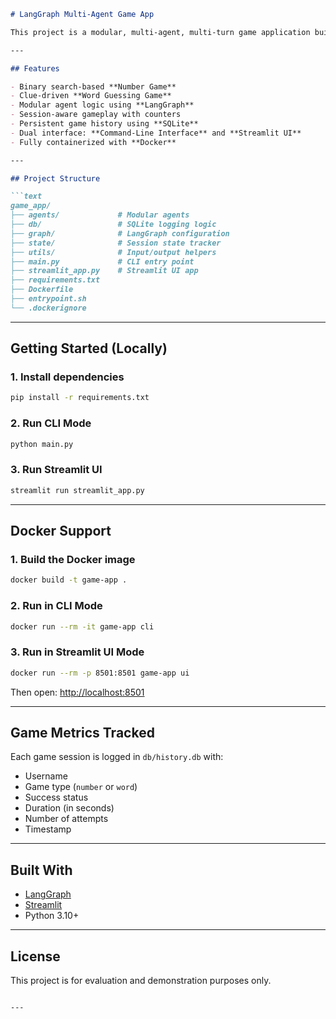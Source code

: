 
````markdown
# LangGraph Multi-Agent Game App

This project is a modular, multi-agent, multi-turn game application built using [LangGraph](https://github.com/langchain-ai/langgraph). It supports both CLI and Streamlit-based UI, uses SQLite for persistent game history, and demonstrates best practices in agent orchestration, session state management, and metrics logging.

---

## Features

- Binary search-based **Number Game**
- Clue-driven **Word Guessing Game**
- Modular agent logic using **LangGraph**
- Session-aware gameplay with counters
- Persistent game history using **SQLite**
- Dual interface: **Command-Line Interface** and **Streamlit UI**
- Fully containerized with **Docker**

---

## Project Structure

```text
game_app/
├── agents/             # Modular agents
├── db/                 # SQLite logging logic
├── graph/              # LangGraph configuration
├── state/              # Session state tracker
├── utils/              # Input/output helpers
├── main.py             # CLI entry point
├── streamlit_app.py    # Streamlit UI app
├── requirements.txt
├── Dockerfile
├── entrypoint.sh
└── .dockerignore
````

---

## Getting Started (Locally)

### 1. Install dependencies

```bash
pip install -r requirements.txt
```

### 2. Run CLI Mode

```bash
python main.py
```

### 3. Run Streamlit UI

```bash
streamlit run streamlit_app.py
```

---

## Docker Support

### 1. Build the Docker image

```bash
docker build -t game-app .
```

### 2. Run in CLI Mode

```bash
docker run --rm -it game-app cli
```

### 3. Run in Streamlit UI Mode

```bash
docker run --rm -p 8501:8501 game-app ui
```

Then open: [http://localhost:8501](http://localhost:8501)

---

## Game Metrics Tracked

Each game session is logged in `db/history.db` with:

* Username
* Game type (`number` or `word`)
* Success status
* Duration (in seconds)
* Number of attempts
* Timestamp

---

## Built With

* [LangGraph](https://github.com/langchain-ai/langgraph)
* [Streamlit](https://streamlit.io/)
* Python 3.10+

---

## License

This project is for evaluation and demonstration purposes only.

```

---

```
